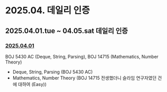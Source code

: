 # 2025.04. 데일리 인증

## 2025.04.01.tue ~ 04.05.sat 데일리 인증

### [2025.04.01](https://github.com/jwelyl/daily_certification/blob/main/2024/04/01/25_04_01_daily_certification.md)
BOJ 5430 AC (Deque, String, Parsing), BOJ 14715 (Mathematics, Number Theory)

- Deque, String, Parsing (BOJ 5430 AC)
- Mathematics, Number Theory (BOJ 14715 전생했더니 슬라임 연구자였던 건에 대하여 (Easy))